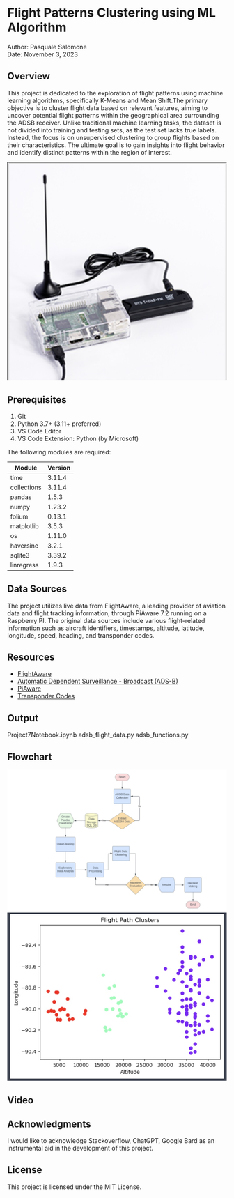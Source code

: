 # Flight Patterns Clustering using ML Algorithm

Author: Pasquale Salomone
<br>
Date: November 3, 2023

## Overview

<p>This project is dedicated to the exploration of flight patterns using machine learning algorithms, specifically K-Means and Mean Shift.The primary objective is to cluster flight data based on relevant features, aiming to uncover potential flight patterns within the geographical area surrounding the ADSB receiver. Unlike traditional machine learning tasks, the dataset is not divided into training and testing sets, as the test set lacks true labels. Instead, the focus is on unsupervised clustering to group flights based on their characteristics. The ultimate goal is to gain insights into flight behavior and identify distinct patterns within the region of interest.</p>


![PI](pi_receiver.jpg)



## Prerequisites

1. Git
1. Python 3.7+ (3.11+ preferred)
1. VS Code Editor
1. VS Code Extension: Python (by Microsoft)

The following modules are required: 

| Module          | Version  |
|-----------------|----------|
| time            | 3.11.4   |
| collections     | 3.11.4   |
| pandas          | 1.5.3    |
| numpy           | 1.23.2   |
| folium          | 0.13.1   |
| matplotlib      | 3.5.3    |
| os              | 1.11.0   |
| haversine       | 3.2.1    |
| sqlite3         | 3.39.2   |
| linregress      | 1.9.3    |

## Data Sources

The project utilizes live data from FlightAware, a leading provider of aviation data and flight tracking information, through PiAware 7.2 running on a Raspberry PI. The original data sources include various flight-related information such as aircraft identifiers, timestamps, altitude, latitude, longitude, speed, heading, and transponder codes.

## Resources

- [FlightAware](https://www.flightaware.com/)
- [Automatic Dependent Surveillance - Broadcast (ADS-B)](https://www.faa.gov/about/office_org/headquarters_offices/avs/offices/afx/afs/afs400/afs410/ads-b)
- [PiAware](https://blog.flightaware.com/piaware-7-release#:~:text=PiAware%207%20has%20several%20new,(SD%20Card%20Image%20only).)
- [Transponder Codes](https://code7700.com/transponder.htm)


## Output
Project7Notebook.ipynb
adsb_flight_data.py
adsb_functions.py


## Flowchart

![Flowchart](flow.jpg)
![Clusters](initial_clusters.jpg)
## Video




## Acknowledgments

I would like to acknowledge Stackoverflow, ChatGPT, Google Bard as an instrumental aid in the development of this project.

## License

This project is licensed under the MIT License.


